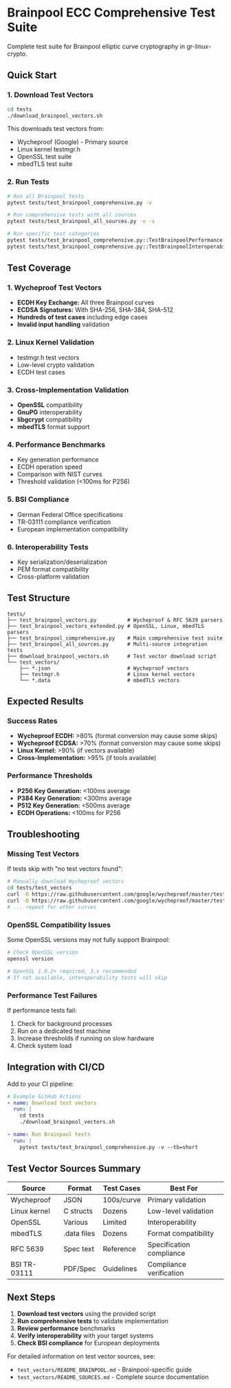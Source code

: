 # Brainpool ECC Comprehensive Test Suite

Complete test suite for Brainpool elliptic curve cryptography in gr-linux-crypto.

## Quick Start

### 1. Download Test Vectors

```bash
cd tests
./download_brainpool_vectors.sh
```

This downloads test vectors from:
- Wycheproof (Google) - Primary source
- Linux kernel testmgr.h
- OpenSSL test suite
- mbedTLS test suite

### 2. Run Tests

```bash
# Run all Brainpool tests
pytest tests/test_brainpool_comprehensive.py -v

# Run comprehensive tests with all sources
pytest tests/test_brainpool_all_sources.py -v -s

# Run specific test categories
pytest tests/test_brainpool_comprehensive.py::TestBrainpoolPerformance -v
pytest tests/test_brainpool_comprehensive.py::TestBrainpoolInteroperability -v
```

## Test Coverage

### 1. Wycheproof Test Vectors
- **ECDH Key Exchange:** All three Brainpool curves
- **ECDSA Signatures:** With SHA-256, SHA-384, SHA-512
- **Hundreds of test cases** including edge cases
- **Invalid input handling** validation

### 2. Linux Kernel Validation
- testmgr.h test vectors
- Low-level crypto validation
- ECDH test cases

### 3. Cross-Implementation Validation
- **OpenSSL** compatibility
- **GnuPG** interoperability  
- **libgcrypt** compatibility
- **mbedTLS** format support

### 4. Performance Benchmarks
- Key generation performance
- ECDH operation speed
- Comparison with NIST curves
- Threshold validation (<100ms for P256)

### 5. BSI Compliance
- German Federal Office specifications
- TR-03111 compliance verification
- European implementation compatibility

### 6. Interoperability Tests
- Key serialization/deserialization
- PEM format compatibility
- Cross-platform validation

## Test Structure

```
tests/
├── test_brainpool_vectors.py          # Wycheproof & RFC 5639 parsers
├── test_brainpool_vectors_extended.py # OpenSSL, Linux, mbedTLS parsers
├── test_brainpool_comprehensive.py    # Main comprehensive test suite
├── test_brainpool_all_sources.py      # Multi-source integration tests
├── download_brainpool_vectors.sh      # Test vector download script
└── test_vectors/
    ├── *.json                         # Wycheproof vectors
    ├── testmgr.h                      # Linux kernel vectors
    └── *.data                         # mbedTLS vectors
```

## Expected Results

### Success Rates
- **Wycheproof ECDH:** >80% (format conversion may cause some skips)
- **Wycheproof ECDSA:** >70% (format conversion may cause some skips)
- **Linux Kernel:** >90% (if vectors available)
- **Cross-Implementation:** >95% (if tools available)

### Performance Thresholds
- **P256 Key Generation:** <100ms average
- **P384 Key Generation:** <300ms average
- **P512 Key Generation:** <500ms average
- **ECDH Operations:** <100ms for P256

## Troubleshooting

### Missing Test Vectors

If tests skip with "no test vectors found":

```bash
# Manually download Wycheproof vectors
cd tests/test_vectors
curl -O https://raw.githubusercontent.com/google/wycheproof/master/testvectors/ecdh_brainpoolP256r1_test.json
curl -O https://raw.githubusercontent.com/google/wycheproof/master/testvectors/ecdsa_brainpoolP256r1_sha256_test.json
# ... repeat for other curves
```

### OpenSSL Compatibility Issues

Some OpenSSL versions may not fully support Brainpool:

```bash
# Check OpenSSL version
openssl version

# OpenSSL 1.0.2+ required, 3.x recommended
# If not available, interoperability tests will skip
```

### Performance Test Failures

If performance tests fail:
1. Check for background processes
2. Run on a dedicated test machine
3. Increase thresholds if running on slow hardware
4. Check system load

## Integration with CI/CD

Add to your CI pipeline:

```yaml
# Example GitHub Actions
- name: Download test vectors
  run: |
    cd tests
    ./download_brainpool_vectors.sh

- name: Run Brainpool tests
  run: |
    pytest tests/test_brainpool_comprehensive.py -v --tb=short
```

## Test Vector Sources Summary

| Source | Format | Test Cases | Best For |
|--------|--------|------------|----------|
| Wycheproof | JSON | 100s/curve | Primary validation |
| Linux kernel | C structs | Dozens | Low-level validation |
| OpenSSL | Various | Limited | Interoperability |
| mbedTLS | .data files | Dozens | Format compatibility |
| RFC 5639 | Spec text | Reference | Specification compliance |
| BSI TR-03111 | PDF/Spec | Guidelines | Compliance verification |

## Next Steps

1. **Download test vectors** using the provided script
2. **Run comprehensive tests** to validate implementation
3. **Review performance** benchmarks
4. **Verify interoperability** with your target systems
5. **Check BSI compliance** for European deployments

For detailed information on test vector sources, see:
- `test_vectors/README_BRAINPOOL.md` - Brainpool-specific guide
- `test_vectors/README_SOURCES.md` - Complete source documentation

